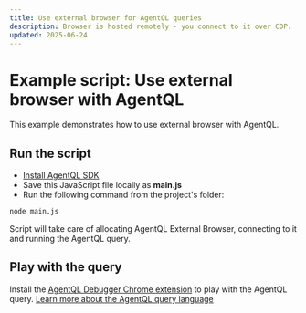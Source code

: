 ```yaml
---
title: Use external browser for AgentQL queries
description: Browser is hosted remotely - you connect to it over CDP.
updated: 2025-06-24
---
```


# Example script: Use external browser with AgentQL

This example demonstrates how to use external browser with AgentQL.

## Run the script

- [Install AgentQL SDK](https://docs.agentql.com/installation/sdk-installation)
- Save this JavaScript file locally as **main.js**
- Run the following command from the project's folder:

```bash
node main.js
```

Script will take care of allocating AgentQL External Browser, connecting to it and running the AgentQL query.

## Play with the query

Install the [AgentQL Debugger Chrome extension](https://docs.agentql.com/installation/chrome-extension-installation) to play with the AgentQL query. [Learn more about the AgentQL query language](https://docs.agentql.com/agentql-query/query-intro)
